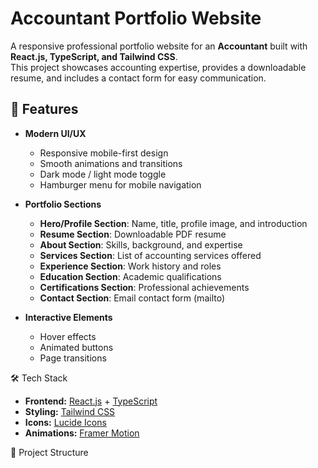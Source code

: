 # Accountant Portfolio Website

A responsive professional portfolio website for an **Accountant** built with **React.js, TypeScript, and Tailwind CSS**.  
This project showcases accounting expertise, provides a downloadable resume, and includes a contact form for easy communication.



## 🚀 Features

- **Modern UI/UX**
  - Responsive mobile-first design
  - Smooth animations and transitions
  - Dark mode / light mode toggle
  - Hamburger menu for mobile navigation

- **Portfolio Sections**
  - **Hero/Profile Section**: Name, title, profile image, and introduction
  - **Resume Section**: Downloadable PDF resume
  - **About Section**: Skills, background, and expertise
  - **Services Section**: List of accounting services offered
  - **Experience Section**: Work history and roles
  - **Education Section**: Academic qualifications
  - **Certifications Section**: Professional achievements
  - **Contact Section**: Email contact form (mailto)

- **Interactive Elements**
  - Hover effects
  - Animated buttons
  - Page transitions


 🛠️ Tech Stack

- **Frontend:** [React.js](https://react.dev/) + [TypeScript](https://www.typescriptlang.org/)
- **Styling:** [Tailwind CSS](https://tailwindcss.com/)
- **Icons:** [Lucide Icons](https://lucide.dev/)
- **Animations:** [Framer Motion](https://www.framer.com/motion/)



 📂 Project Structure

